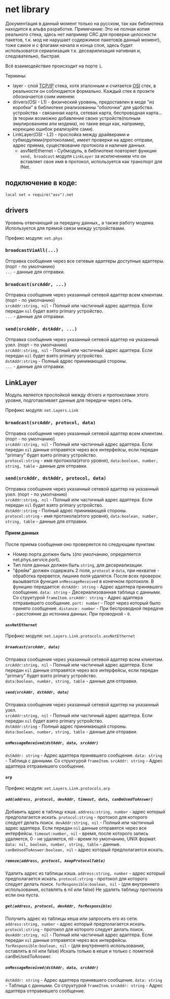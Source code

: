 # net library
Документация в данный момент только на русском, так как библиотека находится в альфа разработке.
Примечание: Это не полная копия реального стека, здесь нет например CRC для проверки целосности пакетов, т.к. мод не нарушает содержимое пакетов(в данный момент), тоже самое и с флагами начала и конца слоя, здесь будет использоватся сериализация т.к. десеарилизация нативная и, следовательно, быстрая.

Всё взаимодействие происходит на порте `1`.

Термины:
- layer - слой [TCP/IP](https://ru.wikipedia.org/wiki/%D0%A1%D0%B5%D1%82%D0%B5%D0%B2%D0%B0%D1%8F_%D0%BC%D0%BE%D0%B4%D0%B5%D0%BB%D1%8C_OSI) стека, хотя эталонным и считается [OSI](https://ru.wikipedia.org/wiki/%D0%A1%D0%B5%D1%82%D0%B5%D0%B2%D0%B0%D1%8F_%D0%BC%D0%BE%D0%B4%D0%B5%D0%BB%D1%8C_OSI) стек, в реальности он соблюдается формально. Каждый стек в проэкте обозначается соим именем:
- drivers(OSI - L1) - физический уровень, предоставлен в моде "из коробки" в библиотеке реализованны "оболочки" для удобства. устройства - связанная карта, сетевая карта, беспроводная карта...(в теории возможно добавление своих устройств(полным эмулированием апи модема), но такие вещи как, например, корекцию ошибок реализуйте сами).
- LinkLayer(OSI - L2) - прослойка между драйверами и субмодулями(протоколами), имеет проверки на адрес отправи, адрес приема, существование протокола и наличие данных.
    - asvNetEthernet - Субмодуль, в библиотеке повторяет функции `send, broadcast` модуля `LinkLayer` за исключением что он вставляет свое имя в протокол, используется как транспорт для INet.

## подключение в коде:
`local net = require("asv").net`

## drivers
Уровень отвечающий за передачу данных,,  а также работу модема. Используется для прямой связи между устройствами.

Префикс модуля: `net.phys`
### `broadcastViaAll(...)`
Отправка сообщения через все сетевые адаптеры доступные адаптеры. (порт - по умолчанию)\
`...` - данные для отправки.

### `broadcast(srcAddr, ...)`
Отправка сообщения через указанный сетевой адаптер всем клиентам. (порт - по умолчанию)\
`srcAddr:string, nil` - Полный или частичный адрес адаптера. Если передан `nil` будет взято primary устройство.\
`...` - данные для отправки.

### `send(srcAddr, dstAddr, ...)`
Отправка сообщения через указанный сетевой адаптер на указанный узел. (порт - по умолчанию)\
`srcAddr:string, nil` - Полный или частичный адрес адаптера. Если передан `nil` будет взято primary устройство.\
`dstAddr:string` - Полный адрес принимающей стороны.\
`...` - данные для отправки.

## LinkLayer
Модуль является прослойкой между drivers и протоколами этого уровня, подготавливает данные для передачи через сеть.

Префикс модуля: `net.Layers.Link`

### `broadcast(srcAddr, protocol, data)`
Отправка сообщения через указанный сетевой адаптер всем клиентам. (порт - по умолчанию)\
`srcAddr:string, nil` - Полный или частичный адрес адаптера. Если передан `nil` данные отправятся через все интерфейсы, если передан "primary" будет взято primary устройство.\
`protocol:string` - имя протокола(этого уровня),
`data:boolean, number, string, table` - данные для отправки.

### `send(srcAddr, dstAddr, protocol, data)`
Отправка сообщения через указанный сетевой адаптер на указанный узел. (порт - по умолчанию)\
`srcAddr:string, nil` - Полный или частичный адрес адаптера. Если передан `nil` будет взято primary устройство.\
`dstAddr:string` - Полный адрес принимающей стороны.\
`protocol:string` - имя протокола(этого уровня),
`data:boolean, number, string, table` - данные для отправки.

#### Прием данных
После приема сообщения оно проверяется по следующим пунктам:
- Номер порта должен быть `1`(по умолчанию, определяется net.phys.service.port). 
- Тип поля данных должен быть `string`, для десериализации.
- "фрейм" должен содержать 2 поля, `protocol` и `data`, при нехватке - обработка прервется, лишние поля удалятся.
После всех проверок вызывается функция `onMessageReceived` в конечном протоколе. В функцию передается:
`dstAddr: string` - Адрес адаптера принявшего сообщение.
`data: string` - Десериализованная таблица с данными. Со структурой `frameItem`.
`srcAddr: string` - Адрес адаптера отправившего сообщение.
`port: number` - Порт через который было принято сообщение.
`distance: number` - При беспроводной передаче - расстояние до истоника данных. При проводной - `0`.

#### `asvNetEthernet`
Префикс модуля: `net.Layers.Link.protocols.asvNetEthernet`

##### `broadcast(srcAddr, data)`
Отправка сообщения через указанный сетевой адаптер всем клиентам.\
`srcAddr:string, nil` - Полный или частичный адрес адаптера. Если передан `nil` данные отправятся через все интерфейсы, если передан "primary" будет взято primary устройство.\
`data:boolean, number, string, table` - данные для отправки.

##### `send(srcAddr, dstAddr, data)`
Отправка сообщения через указанный сетевой адаптер на указанный узел.\
`srcAddr:string, nil` - Полный или частичный адрес адаптера. Если передан `nil` будет взято primary устройство.\
`dstAddr:string` - Полный адрес принимающей стороны.\
`data:boolean, number, string, table` - данные для отправки.

##### `onMessageReceived(dstAddr, data, srcAddr)`
`dstAddr: string` - Адрес адаптера принявшего сообщение.
`data: string` - Tаблица с данными. Со структурой `frameItem`.
`srcAddr: string` - Адрес адаптера отправившего сообщение.

#### `arp`
Префикс модуля: `net.Layers.Link.protocols.arp`

##### `add(address, protocol, devAddr, timeout, data, canBeUsedToAnswer)`
Добавить адрес в таблицу кэша.
`address:string, number` - адрес который предполагается искать.
`protocol:string` - протокол для которого следует делать поиск.
`devAddr:string, nil` - Полный или частичный адрес адаптера. Если передан `nil` данные отправятся через все интерфейсы.
`timeout:number, nil` - время, после которого запись удаляется, 0 - не удаляется, nil - время по умолчанию, UNIX формат.
`data: nil, boolean, number, string, table` - данные.
`canBeUsedToAnswer:boolean, nil` - адрес который предполагается искать.

##### `remove(address, protocol, keepProtocolTable)`
Удалить адрес из таблицы кэша.
`address:string, number` - адрес который предполагается искать.
`protocol:string` - протокол для которого следует делать поиск.
`forResponsible:boolean, nil` - (для внутреннего использования, оставлять в nil или false) Не удалять таблицу протокола если она пуста.

##### `get(address, protocol, devAddr, forResponsible)`
Получить адрес из таблицы кеша или запросить его из сети.
`address:string, number` - адрес который предполагается искать.
`protocol:string` - протокол для которого следует делать поиск.
`devAddr:string, nil` - Полный или частичный адрес адаптера. Если передан `nil` данные отправятся через все интерфейсы.
`forResponsible:boolean, nil` - (для внутреннего использования, оставлять в nil или false) Искать только в кеше и только с пометкой canBeUsedToAnswer.

##### `onMessageReceived(dstAddr, data, srcAddr)`
`dstAddr: string` - Адрес адаптера принявшего сообщение.
`data: string` - Tаблица с данными. Со структурой `frameItem`.
`srcAddr: string` - Адрес адаптера отправившего сообщение.
